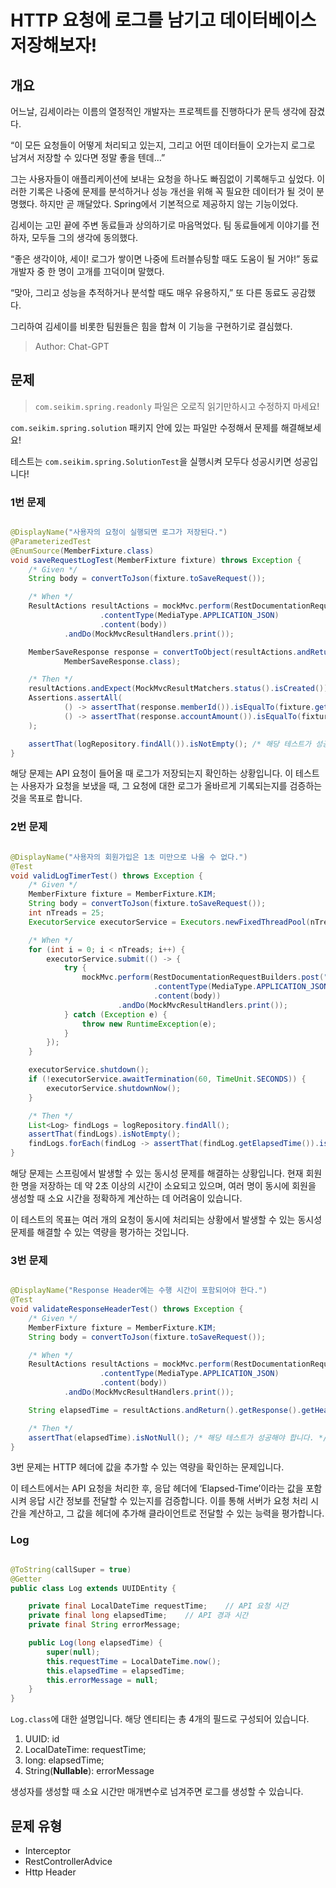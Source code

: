 # HTTP 요청에 로그를 남기고 데이터베이스 저장해보자!

## 개요

어느날, 김세이라는 이름의 열정적인 개발자는 프로젝트를 진행하다가 문득 생각에 잠겼다.

“이 모든 요청들이 어떻게 처리되고 있는지, 그리고 어떤 데이터들이 오가는지 로그로 남겨서 저장할 수 있다면 정말 좋을 텐데…”

그는 사용자들이 애플리케이션에 보내는 요청을 하나도 빠짐없이 기록해두고 싶었다. 이러한 기록은 나중에 문제를 분석하거나 성능 개선을 위해 꼭 필요한 데이터가 될 것이 분명했다. 하지만 곧 깨달았다. Spring에서
기본적으로 제공하지 않는 기능이었다.

김세이는 고민 끝에 주변 동료들과 상의하기로 마음먹었다. 팀 동료들에게 이야기를 전하자, 모두들 그의 생각에 동의했다.

“좋은 생각이야, 세이! 로그가 쌓이면 나중에 트러블슈팅할 때도 도움이 될 거야!” 동료 개발자 중 한 명이 고개를 끄덕이며 말했다.

“맞아, 그리고 성능을 추적하거나 분석할 때도 매우 유용하지,” 또 다른 동료도 공감했다.

그리하여 김세이를 비롯한 팀원들은 힘을 합쳐 이 기능을 구현하기로 결심했다.

> Author: Chat-GPT

## 문제

> `com.seikim.spring.readonly` 파일은 오로직 읽기만하시고 수정하지 마세요!

`com.seikim.spring.solution` 패키지 안에 있는 파일만 수정해서 문제를 해결해보세요!

테스트는 `com.seikim.spring.SolutionTest`을 실행시켜 모두다 성공시키면 성공입니다!

### 1번 문제

```java

@DisplayName("사용자의 요청이 실행되면 로그가 저장된다.")
@ParameterizedTest
@EnumSource(MemberFixture.class)
void saveRequestLogTest(MemberFixture fixture) throws Exception {
	/* Given */
	String body = convertToJson(fixture.toSaveRequest());

	/* When */
	ResultActions resultActions = mockMvc.perform(RestDocumentationRequestBuilders.post("/member")
					.contentType(MediaType.APPLICATION_JSON)
					.content(body))
			.andDo(MockMvcResultHandlers.print());

	MemberSaveResponse response = convertToObject(resultActions.andReturn().getResponse().getContentAsString(),
			MemberSaveResponse.class);

	/* Then */
	resultActions.andExpect(MockMvcResultMatchers.status().isCreated());
	Assertions.assertAll(
			() -> assertThat(response.memberId()).isEqualTo(fixture.getId()),
			() -> assertThat(response.accountAmount()).isEqualTo(fixture.getAmount())
	);

	assertThat(logRepository.findAll()).isNotEmpty(); /* 해당 테스트가 성공해야 합니다. */
}
```

해당 문제는 API 요청이 들어올 때 로그가 저장되는지 확인하는 상황입니다. 이 테스트는 사용자가 요청을 보냈을 때, 그 요청에 대한 로그가 올바르게 기록되는지를 검증하는 것을 목표로 합니다.

### 2번 문제

```java

@DisplayName("사용자의 회원가입은 1초 미만으로 나올 수 없다.")
@Test
void validLogTimerTest() throws Exception {
	/* Given */
	MemberFixture fixture = MemberFixture.KIM;
	String body = convertToJson(fixture.toSaveRequest());
	int nTreads = 25;
	ExecutorService executorService = Executors.newFixedThreadPool(nTreads);

	/* When */
	for (int i = 0; i < nTreads; i++) {
		executorService.submit(() -> {
			try {
				mockMvc.perform(RestDocumentationRequestBuilders.post("/member")
								.contentType(MediaType.APPLICATION_JSON)
								.content(body))
						.andDo(MockMvcResultHandlers.print());
			} catch (Exception e) {
				throw new RuntimeException(e);
			}
		});
	}

	executorService.shutdown();
	if (!executorService.awaitTermination(60, TimeUnit.SECONDS)) {
		executorService.shutdownNow();
	}

	/* Then */
	List<Log> findLogs = logRepository.findAll();
	assertThat(findLogs).isNotEmpty();
	findLogs.forEach(findLog -> assertThat(findLog.getElapsedTime()).isGreaterThan(1_000L)); /* 해당 테스트가 성공해야 합니다. */
}
```

해당 문제는 스프링에서 발생할 수 있는 동시성 문제를 해결하는 상황입니다. 현재 회원 한 명을 저장하는 데 약 2초 이상의 시간이 소요되고 있으며, 여러 명이 동시에 회원을 생성할 때 소요 시간을 정확하게 계산하는
데 어려움이 있습니다.

이 테스트의 목표는 여러 개의 요청이 동시에 처리되는 상황에서 발생할 수 있는 동시성 문제를 해결할 수 있는 역량을 평가하는 것입니다.

### 3번 문제

```java

@DisplayName("Response Header에는 수행 시간이 포함되어야 한다.")
@Test
void validateResponseHeaderTest() throws Exception {
	/* Given */
	MemberFixture fixture = MemberFixture.KIM;
	String body = convertToJson(fixture.toSaveRequest());

	/* When */
	ResultActions resultActions = mockMvc.perform(RestDocumentationRequestBuilders.post("/member")
					.contentType(MediaType.APPLICATION_JSON)
					.content(body))
			.andDo(MockMvcResultHandlers.print());

	String elapsedTime = resultActions.andReturn().getResponse().getHeader("Elapsed-Time");

	/* Then */
	assertThat(elapsedTime).isNotNull(); /* 해당 테스트가 성공해야 합니다. */
}
```

3번 문제는 HTTP 헤더에 값을 추가할 수 있는 역량을 확인하는 문제입니다.

이 테스트에서는 API 요청을 처리한 후, 응답 헤더에 ‘Elapsed-Time’이라는 값을 포함시켜 응답 시간 정보를 전달할 수 있는지를 검증합니다. 이를 통해 서버가 요청 처리 시간을 계산하고, 그 값을 헤더에
추가해 클라이언트로 전달할 수 있는 능력을 평가합니다.

### Log

```java

@ToString(callSuper = true)
@Getter
public class Log extends UUIDEntity {

	private final LocalDateTime requestTime;    // API 요청 시간
	private final long elapsedTime;    // API 경과 시간
	private final String errorMessage;

	public Log(long elapsedTime) {
		super(null);
		this.requestTime = LocalDateTime.now();
		this.elapsedTime = elapsedTime;
		this.errorMessage = null;
	}
}
```

`Log.class`에 대한 설명입니다.
해당 엔티티는 총 4개의 필드로 구성되어 있습니다.

1. UUID: id
2. LocalDateTime: requestTime;
3. long: elapsedTime;
4. String(**Nullable**): errorMessage

생성자를 생성할 때 소요 시간만 매개변수로 넘겨주면 로그를 생성할 수 있습니다.

## 문제 유형

- Interceptor
- RestControllerAdvice
- Http Header